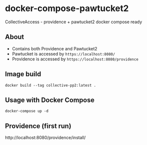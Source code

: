 # docker-compose-pawtucket2
CollectiveAccess - providence + pawtucket2 docker compose ready

## About

- Contains both Providence and Pawtucket2
- Pawtucket is accessed by `https://localhost:8080/`
- Providence is accessed by `https://localhost:8080/providence`

## Image build

`docker build --tag collective-pp2:latest .`

## Usage with Docker Compose

`docker-compose up -d`

## Providence (first run)
http://localhost:8080/providence/install/